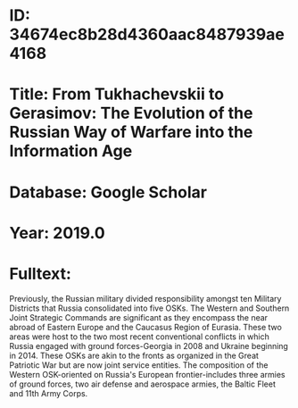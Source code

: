 # ID: 34674ec8b28d4360aac8487939ae4168
# Title: From Tukhachevskii to Gerasimov: The Evolution of the Russian Way of Warfare into the Information Age
# Database: Google Scholar
# Year: 2019.0
# Fulltext:
Previously, the Russian military divided responsibility amongst ten Military Districts that Russia consolidated into five OSKs.
The Western and Southern Joint Strategic Commands are significant as they encompass the near abroad of Eastern Europe and the Caucasus Region of Eurasia.
These two areas were host to the two most recent conventional conflicts in which Russia engaged with ground forces-Georgia in 2008 and Ukraine beginning in 2014.
These OSKs are akin to the fronts as organized in the Great Patriotic War but are now joint service entities.
The composition of the Western OSK-oriented on Russia's European frontier-includes three armies of ground forces, two air defense and aerospace armies, the Baltic Fleet and 11th Army Corps.